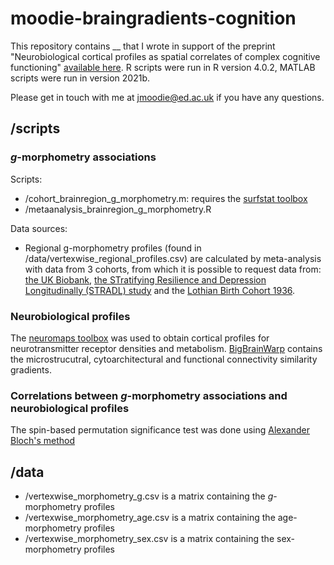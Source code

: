 # moodie-braingradients-cognition


This repository contains __ that I wrote in support of the preprint "Neurobiological cortical profiles as spatial correlates of complex cognitive functioning" [available here](). R scripts were run in R version 4.0.2, MATLAB scripts were run in version 2021b. 

Please get in touch with me at jmoodie@ed.ac.uk if you have any questions.

## /scripts
### _g_-morphometry associations
Scripts: 
- /cohort_brainregion_g_morphometry.m: requires the [surfstat toolbox](https://www.math.mcgill.ca/keith/surfstat/)
- /metaanalysis_brainregion_g_morphometry.R

Data sources: 
- Regional g-morphometry profiles (found in /data/vertexwise_regional_profiles.csv) are calculated by meta-analysis with data from 3 cohorts, from which it is possible to request data from: [the UK Biobank](http://www.ukbiobank.ac.uk/register-apply/),  [the STratifying Resilience and Depression Longitudinally (STRADL) study](https://www.research.ed.ac.uk/en/datasets/stratifying-resilience-and-depression-longitudinally-stradl-a-dep) and the [Lothian Birth Cohort 1936](https://www.ed.ac.uk/lothian-birth-cohorts/data-access-collaboration).

### Neurobiological profiles

The [neuromaps toolbox](https://github.com/netneurolab/neuromaps) was used to obtain cortical profiles for neurotransmitter receptor densities and metabolism. [BigBrainWarp](https://bigbrainwarp.readthedocs.io/en/latest/) contains the microstrucutral, cytoarchitectural and functional connectivity similarity gradients. 

### Correlations between _g_-morphometry associations and neurobiological profiles

The spin-based permutation significance test was done using [Alexander Bloch's method](https://github.com/spin-test/spin-test)

## /data
- /vertexwise_morphometry_g.csv is a matrix containing the _g_-morphometry profiles
- /vertexwise_morphometry_age.csv is a matrix containing the age-morphometry profiles
- /vertexwise_morphometry_sex.csv is a matrix containing the sex-morphometry profiles 

